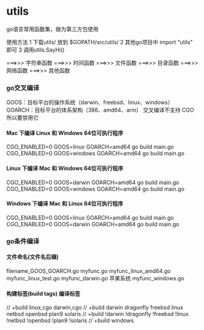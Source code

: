 # utils
go语言常用函数集，做为第三方包使用

使用方法
1 下载utils/ 放到 $GOPATH/src/utils/
2 其他go项目中 import "utils" 即可
3 调用utils.SayHi()

===>>> 字符串函数
===>>> 时间函数
===>>> 文件函数
===>>> 目录函数
===>>> 网络函数
===>>> 其他函数

### go交叉编译
GOOS：目标平台的操作系统（darwin、freebsd、linux、windows）
GOARCH：目标平台的体系架构（386、amd64、arm）
交叉编译不支持 CGO 所以要禁用它
#### Mac 下编译 Linux 和 Windows 64位可执行程序
CGO_ENABLED=0 GOOS=linux GOARCH=amd64 go build main.go
CGO_ENABLED=0 GOOS=windows GOARCH=amd64 go build main.go
#### Linux 下编译 Mac 和 Windows 64位可执行程序
CGO_ENABLED=0 GOOS=darwin GOARCH=amd64 go build main.go
CGO_ENABLED=0 GOOS=windows GOARCH=amd64 go build main.go
#### Windows 下编译 Mac 和 Linux 64位可执行程序
CGO_ENABLED=0 GOOS=linux GOARCH=amd64 go build main.go
CGO_ENABLED=0 GOOS=darwin GOARCH=amd64 go build main.go

### go条件编译
#### 文件命名(文件名后缀)
filename_GOOS_GOARCH.go
myfunc.go
myfunc_linux_amd64.go
myfunc_linux_test.go
myfunc_darwin.go            苹果系统
myfunc_windows.go
#### 构建标签(build tags) 编译标签
// +build linux,cgo darwin,cgo
// +build darwin dragonfly freebsd linux netbsd openbsd plan9 solaris
// +build !darwin !dragonfly !freebsd !linux !netbsd !openbsd !plan9 !solaris
// +build windows
